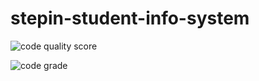 # stepin-student-info-system

![code quality score](https://www.code-inspector.com/project/28284/score/svg)

![code grade](https://www.code-inspector.com/project/28284/status/svg)
